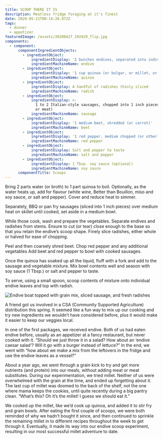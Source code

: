 ```yaml
---
title: SCOOP THERE IT IS
description: Meatless fridge foraging at it's finest
date: 2020-05-21T00:14:28.972Z
tags:
  - dinner
  - appetizer
featuredImage: /assets/20200427_192429_flip.jpg
components:
  - component:
      componentIngredientObjects:
        - ingredientObject:
            ingredientDisplay: '2 bunches endives, separated into individual scoops'
            ingredientMachineName: endive
        - ingredientObject:
            ingredientDisplay: '1 cup quinoa (or bulgar, or millet, or other grain of choice)'
            ingredientMachineName: quinoa
        - ingredientObject:
            ingredientDisplay: A handful of radishes thinly sliced
            ingredientMachineName: radish
        - ingredientObject:
            ingredientDisplay: >-
              1 to 2 Italian-style sausages, chopped into 1 inch pieces (vegan
              or meat) 
            ingredientMachineName: sausage
        - ingredientObject:
            ingredientDisplay: '1 medium beet, shredded (or carrot)'
            ingredientMachineName: beet
        - ingredientObject:
            ingredientDisplay: '1 red pepper, medium chopped (or other peppers)'
            ingredientMachineName: red pepper
        - ingredientObject:
            ingredientDisplay: Salt and pepper to taste
            ingredientMachineName: salt and pepper
        - ingredientObject:
            ingredientDisplay: 1 Tbsp. soy sauce (optional)
            ingredientMachineName: soy sauce
      componentTitle: Scoops
---
```

Bring 2 parts water (or broth) to 1 part quinoa to boil. Optionally, as the water heats up, add for flavour (white wine, Better than Bouillon, miso and soy sauce, or salt and pepper). Cover and reduce heat to simmer. 

Separately, BBQ or pan fry sausages (sliced into 1 inch pieces) over medium heat on skillet until cooked, set aside in a medium bowl. 

While those cook, wash and prepare the vegetables. Separate endives and radishes from stems. Ensure to cut (or tear) close enough to the base so that you retain the endive’s scoop shape. Finely slice radishes, either whole or halved for ease of chopping. 

Peel and then coarsely shred beet. Chop red pepper and any additional vegetables Add beet and red pepper to bowl with cooked sausages. 

Once the quinoa has soaked up all the liquid, fluff with a fork and add to the sausage and vegetable mixture. Mix bowl contents well and season with soy sauce (1 Tbsp.) or salt and pepper to taste. 

To serve, using a small spoon, scoop contents of mixture onto individual endive leaves and top with radish. 

![Endive boat topped with grain mix, sliced sausage, and fresh radishes](/assets/20200427_192523.jpg "Endive boat topped with grain mix, sliced sausage, and fresh radishes")

A friend got us involved in a CSA (Community Supported Agriculture) distribution this spring. It seemed like a fun way to mix up our cooking and try new ingredients we wouldn’t have considered before, plus it would make it easier to keep our veggies local. 

In one of the first packages, we received endive. Both of us had eaten endive before, usually as an appetizer at a fancy restaurant, but never cooked with it. “Should we just throw it in a salad? How about an ‘endive caesar salad’? Will it go with a burger instead of lettuce?” In the end, we went with “how about we make a mix from the leftovers in the fridge and use the endive leaves as a vessel?” 

About a year ago, we went through a grain kick to try and get more nutrients (and protein) into our meals, without adding meat or meat substitutes. During our experimentation, we tried millet. Neither of us were overwhelmed with the grain at the time, and ended up forgetting about it. The last cup of millet was doomed to the back of the shelf, not the one where mama keeps the cookies, until quite recently during a big pantry clean. “What’s this? Oh it’s the millet! I guess we should eat it.”

We cooked up the millet, like we’d cook up quinoa, and added it to stir fry and grain bowls. After eating the first couple of scoops, we were both reminded of why we hadn’t bought it since, and then continued to sprinkle the remaining millet in to different recipes throughout the week to get through it. Eventually, it made its way into our endive scoop experiment, resulting in our most successful millet adventure to date.

